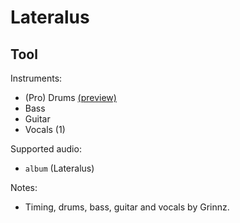 # Lateralus

## Tool

Instruments:

  * (Pro) Drums [(preview)](http://pages.cs.wisc.edu/~tolly/customs/?title=lateralus&artist=tool)
  * Bass
  * Guitar
  * Vocals (1)

Supported audio:

  * `album` (Lateralus)

Notes:

  * Timing, drums, bass, guitar and vocals by Grinnz.

